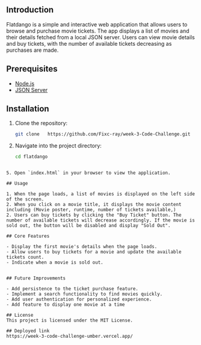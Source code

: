 ## Introduction

Flatdango is a simple and interactive web application that allows users to browse and purchase movie tickets. The app displays a list of movies and their details fetched from a local JSON server. Users can view movie details and buy tickets, with the number of available tickets decreasing as purchases are made.

## Prerequisites

- [Node.js](https://nodejs.org/)
- [JSON Server](https://github.com/typicode/json-server)

## Installation

1. Clone the repository:
    ```sh
    git clone   https://github.com/Fixc-ray/week-3-Code-Challenge.git
    ```

2. Navigate into the project directory:
    ```sh
    cd flatdango
    ```
  ```

5. Open `index.html` in your browser to view the application.

## Usage

1. When the page loads, a list of movies is displayed on the left side of the screen.
2. When you click on a movie title, it displays the movie content including (Movie poster, runtime, number of tickets available,)
2. Users can buy tickets by clicking the "Buy Ticket" button. The number of available tickets will decrease accordingly. If the movie is sold out, the button will be disabled and display "Sold Out".

## Core Features

- Display the first movie's details when the page loads.
- Allow users to buy tickets for a movie and update the available tickets count.
- Indicate when a movie is sold out.


## Future Improvements

- Add persistence to the ticket purchase feature.
- Implement a search functionality to find movies quickly.
- Add user authentication for personalized experience.
- Add feature to display one movie at a time

## License
This project is licensed under the MIT License.

## Deployed link
https://week-3-code-challenge-umber.vercel.app/
